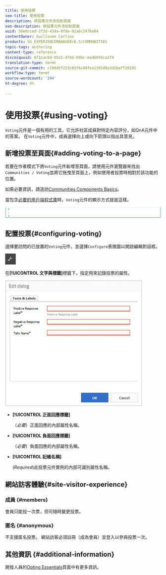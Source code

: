 ```yaml
---
title: 使用投票
seo-title: 使用投票
description: 將投票元件添加到頁面
seo-description: 將投票元件添加到頁面
uuid: 56e6cced-2f2d-434a-8fde-92a6c2478a04
contentOwner: Guillaume Carlino
products: SG_EXPERIENCEMANAGER/6.5/COMMUNITIES
topic-tags: authoring
content-type: reference
discoiquuid: 071cac6d-05c5-47ab-85bc-ead6693ca1f4
translation-type: tm+mt
source-git-commit: c190d5f223c85f6c49fea1391d8a3d2baff20192
workflow-type: tm+mt
source-wordcount: '244'
ht-degree: 4%

---
```



# 使用投票{#using-voting}

`Voting`元件是一個有用的工具，它允許社區成員對特定內容評分，如QnA元件中的答案。 在`Voting`元件中，成員選擇向上或向下箭頭以指出其意見。

## 新增投票至頁面{#adding-voting-to-a-page}

若要在作者模式下將`Voting`元件新增至頁面，請使用元件瀏覽器來找出`Communities / Voting`並將它拖曳至頁面上，例如使用者投票時相對於該功能的位置。

如需必要資訊，請造訪[Communities Components Basics](basics.md)。

當包含[必要的用戶端程式庫](essentials-voting.md#essentials-for-client-side)時，`Voting`元件的顯示方式就是這樣。

![投票元件](assets/voting-component.png)

## 配置投票{#configuring-voting}

選擇要訪問的已放置的`Voting`元件，並選擇`Configure`表徵圖以開啟編輯對話框。

![配置](assets/configure-new.png)

在&#x200B;**[!UICONTROL 文字與標籤]**&#x200B;標籤下，指定用來記錄投票的屬性。

![投票標籤](assets/voting-label.png)

* **[!UICONTROL 正面回應標籤]**

   （*必要*）正面回應的內部屬性名稱。

* **[!UICONTROL 負面回應標籤]**

   （*必要*）負面回應的內部屬性名稱。

* **[!UICONTROL 記帳名稱]**

   (*Required*)此投票元件實例的內部可識別屬性名稱。

## 網站訪客體驗{#site-visitor-experience}

### 成員 {#members}

會員只能投一次票，但可隨時變更投票。

### 匿名 {#anonymous}

不支援匿名投票。 網站訪客必須註冊（成為會員）並登入以參與投票一次。

## 其他資訊 {#additional-information}

開發人員的[Opting Essentials](essentials-voting.md)頁面中有更多資訊。
